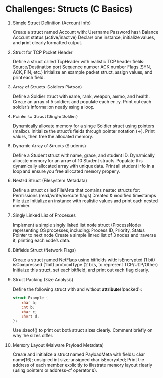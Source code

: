 # Challenges: Structs (C Basics)

1. Simple Struct Definition (Account Info)

    Create a struct named Account with:
        Username
        Password hash
        Balance
        Account status (active/inactive)
    Declare one instance, initialize values, and print clearly formatted output.

2. Struct for TCP Packet Header

    Define a struct called TcpHeader with realistic TCP header fields:
        Source/Destination port
        Sequence number
        ACK number
        Flags (SYN, ACK, FIN, etc.)
    Initialize an example packet struct, assign values, and print each field.

3. Array of Structs (Soldiers Platoon)

    Define a Soldier struct with name, rank, weapon, ammo, and health.
    Create an array of 5 soldiers and populate each entry.
    Print out each soldier’s information neatly using a loop.

4. Pointer to Struct (Single Soldier)

    Dynamically allocate memory for a single Soldier struct using pointers (malloc).
    Initialize the struct's fields through pointer notation (->).
    Print values, then free the allocated memory.

5. Dynamic Array of Structs (Students)

    Define a Student struct with name, grade, and student ID.
    Dynamically allocate memory for an array of 10 Student structs.
    Populate this dynamically allocated array with unique data.
    Print all student info in a loop and ensure you free allocated memory properly.

6. Nested Struct (Filesystem Metadata)

    Define a struct called FileMeta that contains nested structs for:
        Permissions (read/write/execute flags)
        Created & modified timestamps
        File size
    Initialize an instance with realistic values and print each nested member.

7. Singly Linked List of Processes

    Implement a simple singly linked list node struct (ProcessNode) representing OS processes, including:
        Process ID, Priority, Status
        Pointer to next node
    Create a simple linked list of 3 nodes and traverse it, printing each node’s data.

8. Bitfields Struct (Network Flags)

    Create a struct named NetFlags using bitfields with:
        isEncrypted (1 bit)
        isCompressed (1 bit)
        protocolType (2 bits, to represent TCP/UDP/Other)
    Initialize this struct, set each bitfield, and print out each flag clearly.

9. Struct Packing (Size Analysis)

    Define the following struct with and without __attribute__((packed)):

    ```C
    struct Example {
        char a;
        int b;
        char c;
        short d;
    };
    ```

    Use sizeof() to print out both struct sizes clearly.
    Comment briefly on why the sizes differ.

10. Memory Layout (Malware Payload Metadata)

    Create and initialize a struct named PayloadMeta with fields:
        char name[16];
        unsigned int size;
        unsigned char isEncrypted;
    Print the address of each member explicitly to illustrate memory layout clearly (using pointers or address-of operator &).


